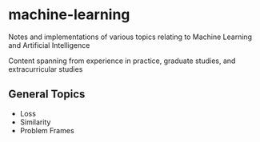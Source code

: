 # machine-learning

Notes and implementations of various topics relating to Machine Learning and Artificial Intelligence

Content spanning from experience in practice, graduate studies, and extracurricular studies

## General Topics

- Loss
- Similarity
- Problem Frames
